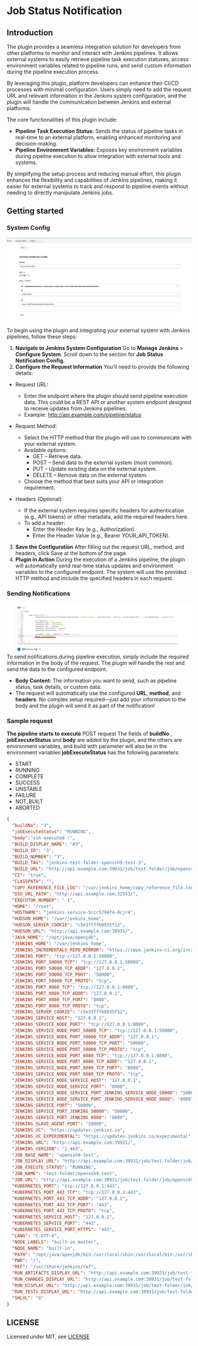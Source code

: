 # Job Status Notification

## Introduction

The plugin provides a seamless integration solution for developers from other platforms to monitor and interact with Jenkins pipelines. It allows external systems to easily retrieve pipeline task execution statuses, access environment variables related to pipeline runs, and send custom information during the pipeline execution process.

By leveraging this plugin, platform developers can enhance their CI/CD processes with minimal configuration. Users simply need to add the request URL and relevant information in the Jenkins system configuration, and the plugin will handle the communication between Jenkins and external platforms.

The core functionalities of this plugin include:

+ **Pipeline Task Execution Status:**  Sends the status of pipeline tasks in real-time to an external platform, enabling enhanced monitoring and decision-making.
+ **Pipeline Environment Variables:**  Exposes key environment variables during pipeline execution to allow integration with external tools and systems.


By simplifying the setup process and reducing manual effort, this plugin enhances the flexibility and capabilities of Jenkins pipelines, making it easier for external systems to track and respond to pipeline events without needing to directly manipulate Jenkins jobs.
## Getting started
### System Config
![System Config](docs/img.png "System Config")

To begin using the plugin and integrating your external system with Jenkins pipelines, follow these steps:

1. **Navigate to Jenkins System Configuration**
   Go to **Manage Jenkins** > **Configure System**.
   Scroll down to the section for **Job Status Notification Config**.
2. **Configure the Request Information**
   You'll need to provide the following details:

+ Request URL:
  + Enter the endpoint where the plugin should send pipeline execution data. This could be a REST API or another system endpoint designed to receive updates from Jenkins pipelines. 
  + Example: http://api.example.com/pipeline/status
+ Request Method:

  + Select the HTTP method that the plugin will use to communicate with your external system.
  + Available options:
      + GET – Retrieve data.
      + POST – Send data to the external system (most common).
      + PUT – Update existing data on the external system.
      + DELETE – Remove data on the external system.
  + Choose the method that best suits your API or integration requirement.
+ Headers (Optional):

    + If the external system requires specific headers for authentication (e.g., API tokens) or other metadata, add the required headers here.
    + To add a header:
        + Enter the Header Key (e.g., Authorization).
        + Enter the Header Value (e.g., Bearer YOUR_API_TOKEN).
3. **Save the Configuration**
   After filling out the request URL, method, and headers, click Save at the bottom of the page.
4. **Plugin in Action**
   During the execution of a Jenkins pipeline, the plugin will automatically send real-time status updates and environment variables to the configured endpoint.
   The system will use the provided HTTP method and include the specified headers in each request.
### Sending Notifications
   ![Notify Config](docs/img_1.png "Notify")
   To send notifications during pipeline execution, simply include the required information in the body of the request. The plugin will handle the rest and send the data to the configured endpoint.

+ **Body Content**: The information you want to send, such as pipeline status, task details, or custom data.
+ The request will automatically use the configured **URL**, **method**, and **headers**.
No complex setup required—just add your information to the body and the plugin will send it as part of the notification!

### Sample request

**The pipeline starts to execute** POST request
The fields of **buildNo** , **jobExecuteStatus** and **body** are added by the plugin, and the others are environment variables, and build with parameter will also be in the environment variables
**jobExecuteStatus** has the following parameters:
  + START
  + RUNNING
  + COMPLETE
  + SUCCESS
  + UNSTABLE
  + FAILURE
  + NOT_BUILT
  + ABORTED
```json
{
  "buildNo": "3",
  "jobExecuteStatus": "RUNNING",
  "body":"ssh executed !",
  "BUILD_DISPLAY_NAME": "#3",
  "BUILD_ID": "3",
  "BUILD_NUMBER": "3",
  "BUILD_TAG": "jenkins-test-folder-openssh9-test-3",
  "BUILD_URL": "http://api.example.com:39931/job/test-folder/job/openssh9-test/3/",
  "CI": "true",
  "CLASSPATH": "",
  "COPY_REFERENCE_FILE_LOG": "/var/jenkins_home/copy_reference_file.log",
  "DSO_URL_PATH": "http://api.example.com:32553/",
  "EXECUTOR_NUMBER": "-1",
  "HOME": "/root",
  "HOSTNAME": "jenkins-service-5ccc5794f4-8cjr4",
  "HUDSON_HOME": "/var/jenkins_home",
  "HUDSON_SERVER_COOKIE": "c5e3ffff68935f12",
  "HUDSON_URL": "http://api.example.com:39931/",
  "JAVA_HOME": "/opt/java/openjdk",
  "JENKINS_HOME": "/var/jenkins_home",
  "JENKINS_INCREMENTALS_REPO_MIRROR": "https://repo.jenkins-ci.org/incrementals",
  "JENKINS_PORT": "tcp://127.0.0.1:50000",
  "JENKINS_PORT_50000_TCP": "tcp://127.0.0.1:50000",
  "JENKINS_PORT_50000_TCP_ADDR": "127.0.0.1",
  "JENKINS_PORT_50000_TCP_PORT": "50000",
  "JENKINS_PORT_50000_TCP_PROTO": "tcp",
  "JENKINS_PORT_8080_TCP": "tcp://127.0.0.1:8080",
  "JENKINS_PORT_8080_TCP_ADDR": "127.0.0.1",
  "JENKINS_PORT_8080_TCP_PORT": "8080",
  "JENKINS_PORT_8080_TCP_PROTO": "tcp",
  "JENKINS_SERVER_COOKIE": "c5e3ffff68935f12",
  "JENKINS_SERVICE_HOST": "127.0.0.1",
  "JENKINS_SERVICE_NODE_PORT": "tcp://127.0.0.1:8080",
  "JENKINS_SERVICE_NODE_PORT_50000_TCP": "tcp://127.0.0.1:50000",
  "JENKINS_SERVICE_NODE_PORT_50000_TCP_ADDR": "127.0.0.1",
  "JENKINS_SERVICE_NODE_PORT_50000_TCP_PORT": "50000",
  "JENKINS_SERVICE_NODE_PORT_50000_TCP_PROTO": "tcp",
  "JENKINS_SERVICE_NODE_PORT_8080_TCP": "tcp://127.0.0.1:8080",
  "JENKINS_SERVICE_NODE_PORT_8080_TCP_ADDR": "127.0.0.1",
  "JENKINS_SERVICE_NODE_PORT_8080_TCP_PORT": "8080",
  "JENKINS_SERVICE_NODE_PORT_8080_TCP_PROTO": "tcp",
  "JENKINS_SERVICE_NODE_SERVICE_HOST": "127.0.0.1",
  "JENKINS_SERVICE_NODE_SERVICE_PORT": "8080",
  "JENKINS_SERVICE_NODE_SERVICE_PORT_JENKINS_SERVICE_NODE_50000": "50000",
  "JENKINS_SERVICE_NODE_SERVICE_PORT_JENKINS_SERVICE_NODE_8080": "8080",
  "JENKINS_SERVICE_PORT": "50000",
  "JENKINS_SERVICE_PORT_JENKINS_50000": "50000",
  "JENKINS_SERVICE_PORT_JENKINS_8080": "8080",
  "JENKINS_SLAVE_AGENT_PORT": "50000",
  "JENKINS_UC": "https://updates.jenkins.io",
  "JENKINS_UC_EXPERIMENTAL": "https://updates.jenkins.io/experimental",
  "JENKINS_URL": "http://api.example.com:39931/",
  "JENKINS_VERSION": "2.469",
  "JOB_BASE_NAME": "openssh9-test",
  "JOB_DISPLAY_URL": "http://api.example.com:39931/job/test-folder/job/openssh9-test/display/redirect",
  "JOB_EXECUTE_STATUS": "RUNNING",
  "JOB_NAME": "test-folder/openssh9-test",
  "JOB_URL": "http://api.example.com:39931/job/test-folder/job/openssh9-test/",
  "KUBERNETES_PORT": "tcp://127.0.0.1:443",
  "KUBERNETES_PORT_443_TCP": "tcp://127.0.0.1:443",
  "KUBERNETES_PORT_443_TCP_ADDR": "127.0.0.1",
  "KUBERNETES_PORT_443_TCP_PORT": "443",
  "KUBERNETES_PORT_443_TCP_PROTO": "tcp",
  "KUBERNETES_SERVICE_HOST": "127.0.0.1",
  "KUBERNETES_SERVICE_PORT": "443",
  "KUBERNETES_SERVICE_PORT_HTTPS": "443",
  "LANG": "C.UTF-8",
  "NODE_LABELS": "built-in master",
  "NODE_NAME": "built-in",
  "PATH": "/opt/java/openjdk/bin:/usr/local/sbin:/usr/local/bin:/usr/sbin:/usr/bin:/sbin:/bin",
  "PWD": "/",
  "REF": "/usr/share/jenkins/ref",
  "RUN_ARTIFACTS_DISPLAY_URL": "http://api.example.com:39931/job/test-folder/job/openssh9-test/3/display/redirect?page=artifacts",
  "RUN_CHANGES_DISPLAY_URL": "http://api.example.com:39931/job/test-folder/job/openssh9-test/3/display/redirect?page=changes",
  "RUN_DISPLAY_URL": "http://api.example.com:39931/job/test-folder/job/openssh9-test/3/display/redirect",
  "RUN_TESTS_DISPLAY_URL": "http://api.example.com:39931/job/test-folder/job/openssh9-test/3/display/redirect?page=tests",
  "SHLVL": "0"
}
```

## LICENSE

Licensed under MIT, see [LICENSE](LICENSE.md)

